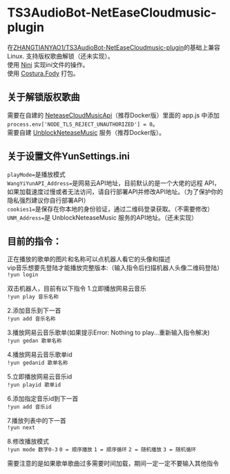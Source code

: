 # TS3AudioBot-NetEaseCloudmusic-plugin
在[ZHANGTIANYAO1/TS3AudioBot-NetEaseCloudmusic-plugin](https://github.com/ZHANGTIANYAO1/TS3AudioBot-NetEaseCloudmusic-plugin)的基础上兼容Linux.
支持版权歌曲解锁（还未实现）。  
使用 [Nini](https://github.com/bmatzelle/nini) 实现ini文件的操作。  
使用 [Costura.Fody](https://github.com/Fody/Costura/) 打包。  

## 关于解锁版权歌曲
需要在自建的 [NeteaseCloudMusicApi](https://github.com/Binaryify/NeteaseCloudMusicApi)（推荐Docker版）里面的 app.js 中添加 `process.env['NODE_TLS_REJECT_UNAUTHORIZED'] = 0`。  
需要自建 [UnblockNeteaseMusic](https://github.com/UnblockNeteaseMusic/server) 服务（推荐Docker版）。

## 关于设置文件YunSettings.ini
`playMode=`是播放模式   
`WangYiYunAPI_Address=`是网易云API地址，目前默认的是一个大佬的远程 API，如果加载速度过慢或者无法访问，请自行部署API并修改API地址。（为了保护你的隐私强烈建议你自行部署API）   
`cookies1=`是保存在你本地的身份验证，通过二维码登录获取。（不需要修改）   
`UNM_Address=`是 UnblockNeteaseMusic 服务的API地址。（还未实现）

## 目前的指令：
正在播放的歌单的图片和名称可以点机器人看它的头像和描述  
vip音乐想要先登陆才能播放完整版本:（输入指令后扫描机器人头像二维码登陆）
`!yun login`  

双击机器人，目前有以下指令
1.立即播放网易云音乐  
`!yun play 音乐名称`  
  
2.添加音乐到下一首  
`!yun add 音乐名称`  
  
3.播放网易云音乐歌单(如果提示Error: Nothing to play...重新输入指令解决)  
`!yun gedan 歌单名称`  
  
4.播放网易云音乐歌单id  
`!yun gedanid 歌单名称`  
  
5.立即播放网易云音乐id  
`!yun playid 歌单id`  
  
6.添加指定音乐id到下一首  
`!yun add 音乐id`  
  
7.播放列表中的下一首    
`!yun next`  

8.修改播放模式    
`!yun mode 数字0-3`
`0 = 顺序播放`
`1 = 顺序循环`
`2 = 随机播放`
`3 = 随机循环`

需要注意的是如果歌单歌曲过多需要时间加载，期间一定一定不要输入其他指令  
